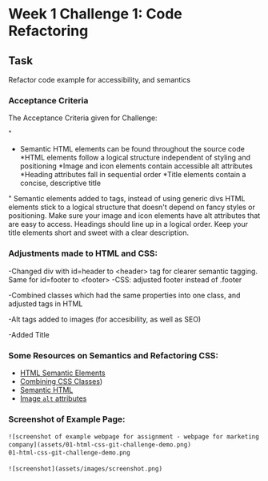 # Week 1 Challenge 1: Code Refactoring

## Task 

Refactor code example for accessibility, and semantics 

### Acceptance Criteria

The Acceptance Criteria given for Challenge:

"
* Semantic HTML elements can be found throughout the source code
*HTML elements follow a logical structure independent of styling and positioning
*Image and icon elements contain accessible alt attributes
*Heading attributes fall in sequential order
*Title elements contain a concise, descriptive title

"
Semantic elements added to tags, instead of using generic divs
HTML elements stick to a logical structure that doesn't depend on fancy styles or positioning.
Make sure your image and icon elements have alt attributes that are easy to access.
Headings should line up in a logical order.
Keep your title elements short and sweet with a clear description.

### Adjustments made to HTML and CSS:
-Changed div with id=header to \<header\> tag for clearer semantic tagging. Same for id=footer to \<footer\> 
-CSS: adjusted footer instead of .footer

-Combined classes which had the same properties into one class, and adjusted tags in HTML

-Alt tags added to images (for accesibility, as well as SEO)

-Added Title

### Some Resources on Semantics and Refactoring CSS:
* [HTML Semantic Elements](https://www.w3schools.com/html/html5_semantic_elements.asp)
* [Combining CSS Classes](https://www.youtube.com/watch?v=JxCQ1Jl75Ek))
* [Semantic HTML](https://www.w3schools.com/html/html5_semantic_elements.asp)
* [Image `alt` attributes](https://www.w3schools.com/tags/att_img_alt.asp)

### Screenshot of Example Page:

    ![screenshot of example webpage for assignment - webpage for marketing company](assets/01-html-css-git-challenge-demo.png)
    01-html-css-git-challenge-demo.png

    ![screenshot](assets/images/screenshot.png)

